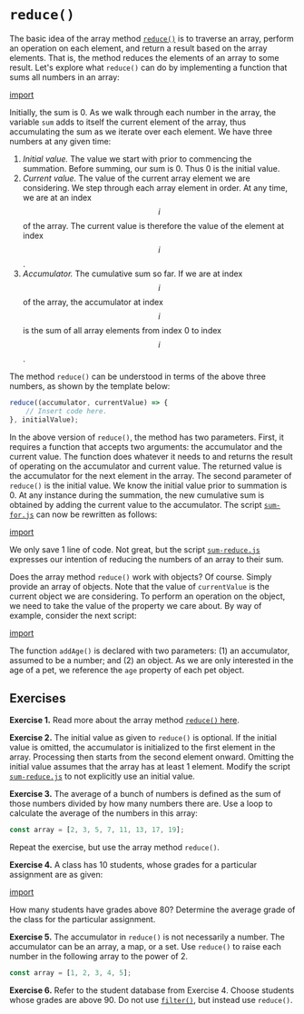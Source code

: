 # `reduce()`

The basic idea of the array method
[`reduce()`](https://developer.mozilla.org/en-US/docs/Web/JavaScript/Reference/Global_Objects/Array/reduce)
is to traverse an array, perform an operation on each element, and return a
result based on the array elements. That is, the method reduces the elements of
an array to some result. Let's explore what `reduce()` can do by implementing a
function that sums all numbers in an array:

[import](code/sum-for.js)

Initially, the sum is 0. As we walk through each number in the array, the
variable `sum` adds to itself the current element of the array, thus
accumulating the sum as we iterate over each element. We have three numbers at
any given time:

1. _Initial value._ The value we start with prior to commencing the summation.
   Before summing, our sum is 0. Thus 0 is the initial value.
1. _Current value._ The value of the current array element we are considering.
   We step through each array element in order. At any time, we are at an index
   $$i$$ of the array. The current value is therefore the value of the element
   at index $$i$$.
1. _Accumulator._ The cumulative sum so far. If we are at index $$i$$ of the
   array, the accumulator at index $$i$$ is the sum of all array elements from
   index 0 to index $$i$$.

The method `reduce()` can be understood in terms of the above three numbers, as
shown by the template below:

```js
reduce((accumulator, currentValue) => {
    // Insert code here.
}, initialValue);
```

In the above version of `reduce()`, the method has two parameters. First, it
requires a function that accepts two arguments: the accumulator and the current
value. The function does whatever it needs to and returns the result of
operating on the accumulator and current value. The returned value is the
accumulator for the next element in the array. The second parameter of
`reduce()` is the initial value. We know the initial value prior to summation
is 0. At any instance during the summation, the new cumulative sum is obtained
by adding the current value to the accumulator. The script
[`sum-for.js`](code/sum-for.js) can now be rewritten as follows:

[import](code/sum-reduce.js)

We only save 1 line of code. Not great, but the script
[`sum-reduce.js`](code/sum-reduce.js) expresses our intention of reducing the
numbers of an array to their sum.

Does the array method `reduce()` work with objects? Of course. Simply provide an
array of objects. Note that the value of `currentValue` is the current object we
are considering. To perform an operation on the object, we need to take the
value of the property we care about. By way of example, consider the next
script:

[import](code/pet-age.js)

The function `addAge()` is declared with two parameters: (1) an accumulator,
assumed to be a number; and (2) an object. As we are only interested in the age
of a pet, we reference the `age` property of each pet object.

<!-- ====================================================================== -->

## Exercises

**Exercise 1.** Read more about the array method
[`reduce()` here](https://developer.mozilla.org/en-US/docs/Web/JavaScript/Reference/Global_Objects/Array/reduce).

**Exercise 2.** The initial value as given to `reduce()` is optional. If the
initial value is omitted, the accumulator is initialized to the first element in
the array. Processing then starts from the second element onward. Omitting the
initial value assumes that the array has at least 1 element. Modify the script
[`sum-reduce.js`](code/sum-reduce.js) to not explicitly use an initial value.

**Exercise 3.** The average of a bunch of numbers is defined as the sum of those
numbers divided by how many numbers there are. Use a loop to calculate the
average of the numbers in this array:

```js
const array = [2, 3, 5, 7, 11, 13, 17, 19];
```

Repeat the exercise, but use the array method `reduce()`.

**Exercise 4.** A class has 10 students, whose grades for a particular
assignment are as given:

[import](code/student-db.js)

How many students have grades above 80? Determine the average grade of the class
for the particular assignment.

**Exercise 5.** The accumulator in `reduce()` is not necessarily a number. The
accumulator can be an array, a map, or a set. Use `reduce()` to raise each
number in the following array to the power of 2.

```js
const array = [1, 2, 3, 4, 5];
```

**Exercise 6.** Refer to the student database from Exercise 4. Choose students
whose grades are above 90. Do not use
[`filter()`](https://developer.mozilla.org/en-US/docs/Web/JavaScript/Reference/Global_Objects/Array/filter),
but instead use `reduce()`.
